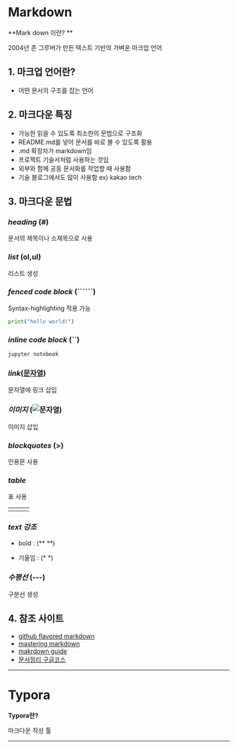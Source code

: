 # Markdown 

**Mark down 이란? ** 

2004년 존 그루버가 만든 텍스트 기반의 가벼운 마크업 언어

## 1. 마크업 언어란? 

- 어떤 문서의 구조를 잡는 언어 

  

## 2. 마크다운 특징

- 가능한 읽을 수 있도록 최소한의 문법으로 구조화 
- README.md를 넣어 문서를 바로 볼 수 있도록 활용 
- .md 확장자가 markdown임 
- 프로젝트 기술서처럼 사용하는 것임 
- 외부와 함께 공동 문서화를 작업할 때 사용함 
- 기술 블로그에서도 많이 사용함 ex) kakao tech 



## 3. 마크다운 문법

### *heading* (#)

문서의 제목이나 소제목으로 사용 



### *list* (ol,ul) 

리스트 생성



### *fenced code block* (``````) 

Syntax-highlighting 적용 가능 

```python
print("hello world!")
```



### *inline code block* (``)

`jupyter notebook`



### *link*([문자열](url))

문자열에 링크 삽입 



### *이미지* (![문자열]())

이미지 삽입 



### *blockquotes* (>)

인용문 사용



### *table* 

표 사용 

|      |      |      |
| ---- | ---- | ---- |
|      |      |      |



### *text 강조* 

- bold : (** **)

- 기울임 : (* *)



### *수평선* (---)

구분선 생성 



## 4. 참조 사이트 

- [github flavored markdown]( https://github.github.com/gfm/)
- [mastering markdown](https://guides.github.com/features/mastering-markdown/)
- [makrdown guide](https://www.markdownguide.org/)
- [문서정리 구글코스](https://developers.google.com/tech-writing)



---





# Typora

**Typora란?**

마크다운 작성 툴 



---



